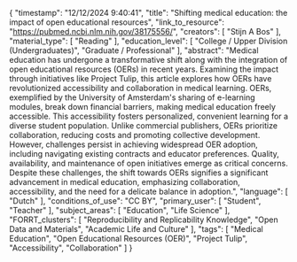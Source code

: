 {
    "timestamp": "12/12/2024 9:40:41",
    "title": "Shifting medical education: the impact of open educational resources",
    "link_to_resource": "https://pubmed.ncbi.nlm.nih.gov/38175556/",
    "creators": [
        "Stijn A Bos"
    ],
    "material_type": [
        "Reading"
    ],
    "education_level": [
        "College / Upper Division (Undergraduates)",
        "Graduate / Professional"
    ],
    "abstract": "Medical education has undergone a transformative shift along with the integration of open educational resources (OERs) in recent years. Examining the impact through initiatives like Project Tulip, this article explores how OERs have revolutionized accessibility and collaboration in medical learning. OERs, exemplified by the University of Amsterdam's sharing of e-learning modules, break down financial barriers, making medical education freely accessible. This accessibility fosters personalized, convenient learning for a diverse student population. Unlike commercial publishers, OERs prioritize collaboration, reducing costs and promoting collective development. However, challenges persist in achieving widespread OER adoption, including navigating existing contracts and educator preferences. Quality, availability, and maintenance of open initiatives emerge as critical concerns. Despite these challenges, the shift towards OERs signifies a significant advancement in medical education, emphasizing collaboration, accessibility, and the need for a delicate balance in adoption.",
    "language": [
        "Dutch"
    ],
    "conditions_of_use": "CC BY",
    "primary_user": [
        "Student",
        "Teacher"
    ],
    "subject_areas": [
        "Education",
        "Life Science"
    ],
    "FORRT_clusters": [
        "Reproducibility and Replicability Knowledge",
        "Open Data and Materials",
        "Academic Life and Culture"
    ],
    "tags": [
        "Medical Education",
        "Open Educational Resources (OER)",
        "Project Tulip",
        "Accessibility",
        "Collaboration"
    ]
}